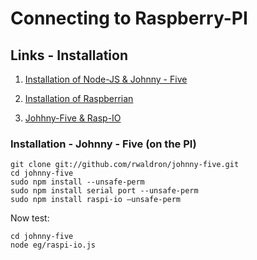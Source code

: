 # Connecting to Raspberry-PI

## Links - Installation

1. [Installation of Node-JS & Johnny - Five](http://www.webondevices.com/install-node-js-on-a-raspberry-pi-and-run-javascript)

2. [Installation of Raspberrian](https://www.raspberrypi.org/downloads/raspbian/)

3. [Johhny-Five & Rasp-IO](http://johnny-five.io/examples/raspi-io/)

### Installation - Johnny - Five (on the PI)

    git clone git://github.com/rwaldron/johnny-five.git
    cd johnny-five
    sudo npm install --unsafe-perm
    sudo npm install serial port --unsafe-perm
    sudo npm install raspi-io —unsafe-perm

Now test:

    cd johnny-five
    node eg/raspi-io.js
    


